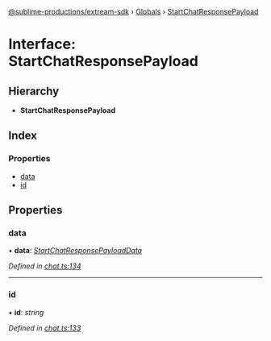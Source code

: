 [@sublime-productions/extream-sdk](../README.md) › [Globals](../globals.md) › [StartChatResponsePayload](startchatresponsepayload.md)

# Interface: StartChatResponsePayload

## Hierarchy

* **StartChatResponsePayload**

## Index

### Properties

* [data](startchatresponsepayload.md#data)
* [id](startchatresponsepayload.md#id)

## Properties

###  data

• **data**: *[StartChatResponsePayloadData](startchatresponsepayloaddata.md)*

*Defined in [chat.ts:134](https://github.com/Extream-SaaS/ex-sdk/blob/3458c8e/src/chat.ts#L134)*

___

###  id

• **id**: *string*

*Defined in [chat.ts:133](https://github.com/Extream-SaaS/ex-sdk/blob/3458c8e/src/chat.ts#L133)*
